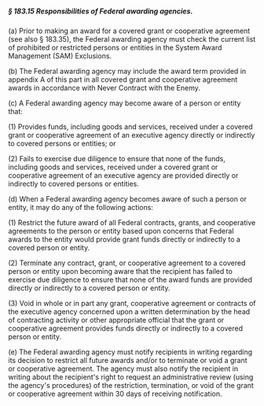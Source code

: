 ##### § 183.15 Responsibilities of Federal awarding agencies. #####

(a) Prior to making an award for a covered grant or cooperative agreement (see also § 183.35), the Federal awarding agency must check the current list of prohibited or restricted persons or entities in the System Award Management (SAM) Exclusions.

(b) The Federal awarding agency may include the award term provided in appendix A of this part in all covered grant and cooperative agreement awards in accordance with Never Contract with the Enemy.

(c) A Federal awarding agency may become aware of a person or entity that:

(1) Provides funds, including goods and services, received under a covered grant or cooperative agreement of an executive agency directly or indirectly to covered persons or entities; or

(2) Fails to exercise due diligence to ensure that none of the funds, including goods and services, received under a covered grant or cooperative agreement of an executive agency are provided directly or indirectly to covered persons or entities.

(d) When a Federal awarding agency becomes aware of such a person or entity, it may do any of the following actions:

(1) Restrict the future award of all Federal contracts, grants, and cooperative agreements to the person or entity based upon concerns that Federal awards to the entity would provide grant funds directly or indirectly to a covered person or entity.

(2) Terminate any contract, grant, or cooperative agreement to a covered person or entity upon becoming aware that the recipient has failed to exercise due diligence to ensure that none of the award funds are provided directly or indirectly to a covered person or entity.

(3) Void in whole or in part any grant, cooperative agreement or contracts of the executive agency concerned upon a written determination by the head of contracting activity or other appropriate official that the grant or cooperative agreement provides funds directly or indirectly to a covered person or entity.

(e) The Federal awarding agency must notify recipients in writing regarding its decision to restrict all future awards and/or to terminate or void a grant or cooperative agreement. The agency must also notify the recipient in writing about the recipient's right to request an administrative review (using the agency's procedures) of the restriction, termination, or void of the grant or cooperative agreement within 30 days of receiving notification.